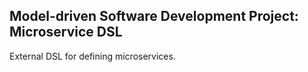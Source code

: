## Model-driven Software Development Project: Microservice DSL

External DSL for defining microservices.

